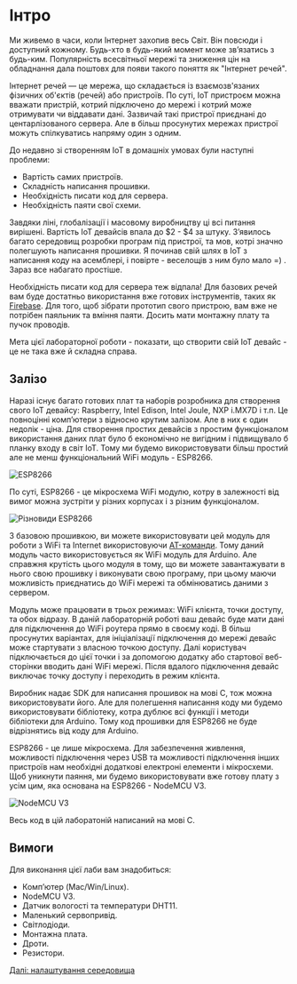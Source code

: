 # Інтро

Ми живемо в часи, коли Інтернет захопив весь Світ. Він повсюди і доступний кожному. Будь-хто в будь-який момент може зв’язатись з будь-ким. Популярність всесвітньої мережі та зниження цін на обладнання дала поштовх для появи такого поняття як "Інтернет речей".

Інтернет речей — це мережа, що складається із взаємозв'язаних фізичних об'єктів (речей) або пристроїв. По суті, IoT пристроєм можна вважати пристрій, котрий підключено до мережі і котрий може отримувати чи віддавати дані. Зазвичай такі пристрої приєднані до центарлізованого сервера. Але в більш просунутих мережах пристрої можуть спілкуватись напряму один з одним.

До недавно зі створенням IoT в домашніх умовах були наступні проблеми:

- Вартість самих пристроїв.
- Складність написання прошивки.
- Необхідність писати код для сервера.
- Необхідність паяти свої схеми.

Завдяки ліні, глобалізації і масовому виробництву ці всі питання вирішені. Вартість IoT девайсів впала до $2 - $4 за штуку. З’явилось багато середовищ розробки програм під пристрої, та мов, котрі значно полегшують написання прошивки. Я починав свій шлях в IoT з написання коду на асемблері, і повірте - веселощів з ним було мало =) . Зараз все набагато простіше.

Необхідність писати код для сервера теж відпала! Для базових речей вам буде достатньо використання вже готових інструментів, таких як [Firebase](https://firebase.google.com/). Для того, щоб зібрати прототип свого пристрою, вам вже не потрібен паяльник та вміння паяти. Досить мати монтажну плату та пучок проводів.

Мета цієї лабораторної роботи - показати, що створити свій IoT девайс - це не така вже й складна справа.

## Залізо

Наразі існує багато готових плат та наборів розробника для створення свого IoT девайсу: Raspberry, Intel Edison, Intel Joule, NXP i.MX7D і т.п. Це повноцінні комп’ютери з відносно крутим залізом. Але в них є один недолік - ціна. Для створення простих девайсів з простим функціоналом використання даних плат було б економічно не вигідним і підвищувало б планку входу в світ IoT. Тому ми будемо використовувати більш простий але не менш функціональний WiFi модуль - ESP8266.

![ESP8266](https://github.com/snipter/firebase-iot-codelab/blob/master/docs/assets/image58.png)

По суті, ESP8266 - це мікросхема WiFi модулю, котру в залежності від вимог можна зустріти у різних корпусах і з різним функціоналом.

![Різновиди ESP8266](https://github.com/snipter/firebase-iot-codelab/blob/master/docs/assets/image48.png)

З базовою прошивкою, ви можете використовувати цей модуль для роботи з WiFi та Internet використовуючи [AT-команди](https://en.wikipedia.org/wiki/Hayes_command_set). Тому даний модуль часто використовується як WiFi модуль для Arduino. Але справжня крутість цього модуля в тому, що ви можете завантажувати в нього свою прошивку і виконувати свою програму, при цьому маючи можливість приєднатись до WiFi мережі та обмінюватись даними з сервером.

Модуль може працювати в трьох режимах: WiFi клієнта, точки доступу, та обох відразу. В даній лабораторній роботі ваш девайс буде мати дані для підключення до WiFi роутера прямо в своєму коді. В більш просунутих варіантах, для ініціалізації підключення до мережі девайс може стартувати з власною точкою доступу. Далі користувач підключається до цієї точки і за допомогою додатку або стартової веб-сторінки вводить дані WiFi мережі. Після вдалого підключення девайс виключає точку доступу і переходить в режим клієнта.

Виробник надає SDK для написання прошивок на мові С, тож можна використовувати його. Але для полегшення написання коду ми будемо використовувати бібліотеку, котра дублює всі функції і методи бібліотеки для Arduino. Тому код прошивки для ESP8266 не буде відрізнятись від коду для Arduino.

ESP8266 - це лише мікросхема. Для забезпечення живлення, можливості підключення через USB та можливості підключення інших пристроїв нам необхідні додаткові електроні елементи і мікросхеми. Щоб уникнути паяння, ми будемо використовувати вже готову плату з усім цим, яка основана на ESP8266 - NodeMCU V3.

![NodeMCU V3](https://github.com/snipter/firebase-iot-codelab/blob/master/docs/assets/image2.png)

Весь код в цій лаборатоній написаний на мові C.

## Вимоги

Для виконання цієї лаби вам знадобиться:

- Комп’ютер (Mac/Win/Linux).
- NodeMCU V3.
- Датчик вологості та температури DHT11.
- Маленький сервопривід.
- Світлодіоди.
- Монтажна плата.
- Дроти.
- Резистори.

[Далі: налаштування середовища](link)
